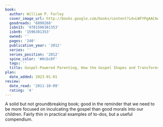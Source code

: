 ```yaml
---
book:
  author: William P. Farley
  cover_image_url: http://books.google.com/books/content?id=LWFYPgAACAAJ&printsec=frontcover&img=1&zoom=1&source=gbs_api
  goodreads: '6898268'
  isbn13: '9781596381353'
  isbn9: '1596381353'
  owned: ''
  pages: '240'
  publication_year: '2012'
  series: ''
  series_position: '2012'
  spine_color: '#8cbc0f'
  tags: ''
  title: Gospel-Powered Parenting, How the Gospel Shapes and Transforms Parenting
plan:
  date_added: 2023-01-01
review:
  date_read: '2011-10-09'
  rating: '4'
---
```


A solid but not groundbreaking book; good in the reminder that we need to be more focused on inculcating the gospel than good morals into our children. Fairly thin in practical examples of to-dos, but a useful compendium.
